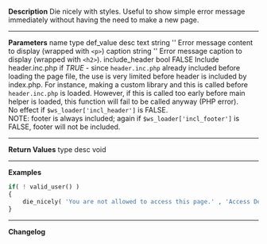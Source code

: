 **Description**
Die nicely with styles. Useful to show simple error message immediately without having the need to make a new page.

--------
**Parameters**
name	type	def_value	desc
text	string	''	Error message content to display (wrapped with `<p>`)
caption	string	''	Error message caption to display (wrapped with `<h2>`).
include_header	bool	FALSE	Include header.inc.php if *TRUE* - since `header.inc.php` already included before loading the page file, the use is very limited before header is included by index.php. For instance, making a custom library and this is called before `header.inc.php` is loaded. However, if this is called too early before main helper is loaded, this function will fail to be called anyway (PHP error). <br> No effect if `$ws_loader['incl_header']` is FALSE. <br>NOTE: footer is always included; again if `$ws_loader['incl_footer']` is FALSE, footer will not be included.

--------
**Return Values**
type	desc
void

--------
**Examples**

```php
if( ! valid_user() )
{
	die_nicely( 'You are not allowed to access this page.' , 'Access Denied');
}
```

--------
**Changelog**